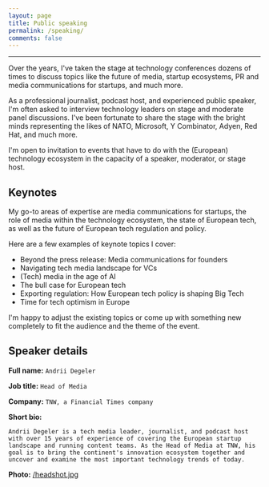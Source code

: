 ```yaml
---
layout: page
title: Public speaking
permalink: /speaking/
comments: false
---
```

---

Over the years, I've taken the stage at technology conferences dozens of times to discuss topics like the future of media, startup ecosystems, PR and media communications for startups, and much more. 

As a professional journalist, podcast host, and experienced public speaker, I'm often asked to interview technology leaders on stage and moderate panel discussions. I've been fortunate to share the stage with the bright minds representing the likes of NATO, Microsoft, Y Combinator, Adyen, Red Hat, and much more. 

I'm open to invitation to events that have to do with the (European) technology ecosystem in the capacity of a speaker, moderator, or stage host. 

## Keynotes

My go-to areas of expertise are media communications for startups, the role of media within the technology ecosystem, the state of European tech, as well as the future of European tech regulation and policy. 

Here are a few examples of keynote topics I cover: 

- Beyond the press release: Media communications for founders
- Navigating tech media landscape for VCs
- (Tech) media in the age of AI
- The bull case for European tech
- Exporting regulation: How European tech policy is shaping Big Tech
- Time for tech optimism in Europe

I'm happy to adjust the existing topics or come up with something new completely to fit the audience and the theme of the event. 

## Speaker details

**Full name:** ```Andrii Degeler```

**Job title:** ```Head of Media```

**Company:** ```TNW, a Financial Times company```

**Short bio:** 

```Andrii Degeler is a tech media leader, journalist, and podcast host with over 15 years of experience of covering the European startup landscape and running content teams. As the Head of Media at TNW, his goal is to bring the continent's innovation ecosystem together and uncover and examine the most important technology trends of today.```

**Photo:** [/headshot.jpg](https://shlema.me/assets/img/headshot.jpg)